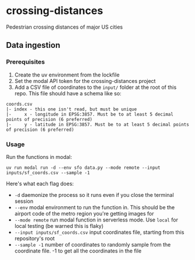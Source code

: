 # crossing-distances
Pedestrian crossing distances of major US cities

## Data ingestion
### Prerequisites
1. Create the uv environment from the lockfile
2. Set the modal API token for the crossing-distances project
3. Add a CSV file of coordinates to the `input/` folder at the root of this repo. This file should have a schema like so:
```
coords.csv
|- index - this one isn't read, but must be unique
|-     x - longitude in EPSG:3857. Must be to at least 5 decimal points of precision (6 preferred)
|-     y - latitude in EPSG:3857. Must be to at least 5 decimal points of precision (6 preferred)
```
### Usage
Run the functions in modal:
```shell
uv run modal run -d --env sfo data.py --mode remote --input inputs/sf_coords.csv --sample -1
```
Here's what each flag does:
- `-d` daemonize the process so it runs even if you close the terminal session
- `--env` modal environment to run the function in. This should be the airport code of the metro region you're getting images for
- `--mode remote` run modal function in serverless mode. Use `local` for local testing (be warned this is flaky)
- `--input inputs/sf_coords.csv` input coordinates file, starting from this repository's root
- `--sample -1` number of coordinates to randomly sample from the coordinate file. -1 to get all the coordinates in the file
